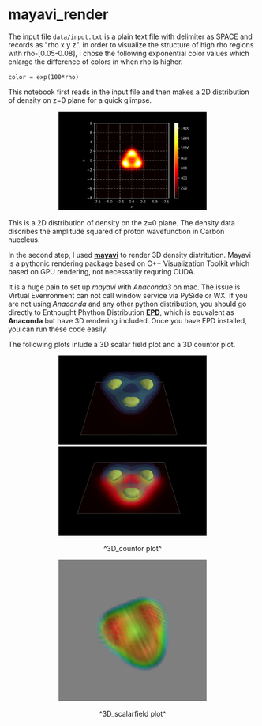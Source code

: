 # mayavi_render
The input file ```data/input.txt``` is a plain text file with delimiter as SPACE and records as "rho x y z". in order to visualize the structure of high rho regions with rho-[0.05-0.08], I chose the following exponential color values which enlarge the difference of colors in when rho is higher.
```
color = exp(100*rho)
```

This notebook first reads in the input file and then makes a 2D distribution of density on z=0 plane for a quick glimpse.
<p align="center">
<img src="plot/2D_centerslice.png" width="300">
</p>
This is a 2D distribution of density on the z=0 plane. The density data discribes the amplitude squared of proton wavefunction in Carbon nuecleus.

In the second step, I used [**mayavi**](http://docs.enthought.com/mayavi/mayavi/) to render 3D density distritution. Mayavi is a pythonic rendering package based on C++ Visualization Toolkit which based on GPU rendering, not necessarily requring CUDA.

It is a huge pain to set up *mayavi* with *Anaconda3* on mac. The issue is Virtual Evenronment can not call window service via PySide or WX. If you are not using *Anaconda* and any other python distribution, you should go directly to Enthought Phython Distribution [**EPD**](https://www.enthought.com), which is equvalent as **Anaconda** but have 3D rendering included. Once you have EPD installed, you can run these code easily.


The following plots inlude a 3D scalar field plot and a 3D countor plot.

<p align="center">
<img src="plot/3D_countor1.png" width="300"><img src="plot/3D_countor2.png" width="300">
</p>
<p align="center">
^3D_countor plot^
</p>

<p align="center">
<img src="plot/3D_scalarfield.png" width="300">
</p>
<p align="center">
^3D_scalarfield plot^
</p>
